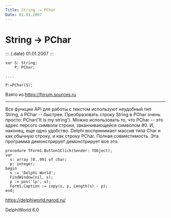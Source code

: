 ```yaml
---
Title: String -> PChar
Date: 01.01.2007
---
```



String -> PChar
===============

::: {.date}
01.01.2007
:::

    var S: String;
        P: PChar;
     
    ....
     
    P:=PChar(S);

Взято из <https://forum.sources.ru>

------------------------------------------------------------------------

Все функции API для работы с текстом используют неудобный тип String, а
PChar -- быстрее. Преобразовать строку String в PChar очень просто:
PChar(\'It is my string\'). Можно использовать то, что PChar -- это
адрес персого символа строки, заканчивающейся символом \#0. И, наконец,
еще одно удобство. Delphi воспринимает массив типа Char и как обычную
строку, и как строку PChar. Полная совместимость. Эта программа
демонстрирует демонстрирует все это.

    procedure TForm1.Button1Click(Sender: TObject);
    var
      s: array [0..99] of char;
      p: integer;
    begin
      s := 'Delphi World';
      FindWindow(nil, s);
      p := pos('lp', s);
      Form1.Caption := copy(s, p, Length(s) - p);
    end;
     
     

<https://delphiworld.narod.ru/>

DelphiWorld 6.0
